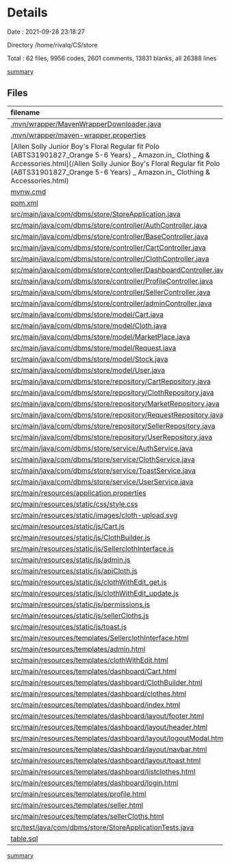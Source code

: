 # Details

Date : 2021-09-28 23:18:27

Directory /home/rivalq/CS/store

Total : 62 files,  9956 codes, 2601 comments, 13831 blanks, all 26388 lines

[summary](results.md)

## Files
| filename | language | code | comment | blank | total |
| :--- | :--- | ---: | ---: | ---: | ---: |
| [.mvn/wrapper/MavenWrapperDownloader.java](/.mvn/wrapper/MavenWrapperDownloader.java) | Java | 76 | 31 | 11 | 118 |
| [.mvn/wrapper/maven-wrapper.properties](/.mvn/wrapper/maven-wrapper.properties) | Properties | 2 | 0 | 1 | 3 |
| [Allen Solly Junior Boy's Floral Regular fit Polo (ABTS31901827_Orange 5-6 Years) _ Amazon.in_ Clothing & Accessories.html](/Allen Solly Junior Boy's Floral Regular fit Polo (ABTS31901827_Orange 5-6 Years) _ Amazon.in_ Clothing & Accessories.html) | HTML | 6,563 | 2,276 | 13,079 | 21,918 |
| [mvnw.cmd](/mvnw.cmd) | Batch | 96 | 51 | 36 | 183 |
| [pom.xml](/pom.xml) | XML | 61 | 0 | 3 | 64 |
| [src/main/java/com/dbms/store/StoreApplication.java](/src/main/java/com/dbms/store/StoreApplication.java) | Java | 9 | 0 | 5 | 14 |
| [src/main/java/com/dbms/store/controller/AuthController.java](/src/main/java/com/dbms/store/controller/AuthController.java) | Java | 64 | 0 | 18 | 82 |
| [src/main/java/com/dbms/store/controller/BaseController.java](/src/main/java/com/dbms/store/controller/BaseController.java) | Java | 30 | 1 | 8 | 39 |
| [src/main/java/com/dbms/store/controller/CartController.java](/src/main/java/com/dbms/store/controller/CartController.java) | Java | 43 | 0 | 10 | 53 |
| [src/main/java/com/dbms/store/controller/ClothController.java](/src/main/java/com/dbms/store/controller/ClothController.java) | Java | 78 | 4 | 19 | 101 |
| [src/main/java/com/dbms/store/controller/DashboardController.java](/src/main/java/com/dbms/store/controller/DashboardController.java) | Java | 65 | 0 | 17 | 82 |
| [src/main/java/com/dbms/store/controller/ProfileController.java](/src/main/java/com/dbms/store/controller/ProfileController.java) | Java | 38 | 0 | 15 | 53 |
| [src/main/java/com/dbms/store/controller/SellerController.java](/src/main/java/com/dbms/store/controller/SellerController.java) | Java | 190 | 7 | 38 | 235 |
| [src/main/java/com/dbms/store/controller/adminController.java](/src/main/java/com/dbms/store/controller/adminController.java) | Java | 106 | 0 | 22 | 128 |
| [src/main/java/com/dbms/store/model/Cart.java](/src/main/java/com/dbms/store/model/Cart.java) | Java | 38 | 30 | 14 | 82 |
| [src/main/java/com/dbms/store/model/Cloth.java](/src/main/java/com/dbms/store/model/Cloth.java) | Java | 52 | 42 | 18 | 112 |
| [src/main/java/com/dbms/store/model/MarketPlace.java](/src/main/java/com/dbms/store/model/MarketPlace.java) | Java | 10 | 6 | 8 | 24 |
| [src/main/java/com/dbms/store/model/Request.java](/src/main/java/com/dbms/store/model/Request.java) | Java | 68 | 48 | 32 | 148 |
| [src/main/java/com/dbms/store/model/Stock.java](/src/main/java/com/dbms/store/model/Stock.java) | Java | 31 | 24 | 13 | 68 |
| [src/main/java/com/dbms/store/model/User.java](/src/main/java/com/dbms/store/model/User.java) | Java | 87 | 72 | 29 | 188 |
| [src/main/java/com/dbms/store/repository/CartRepository.java](/src/main/java/com/dbms/store/repository/CartRepository.java) | Java | 21 | 0 | 8 | 29 |
| [src/main/java/com/dbms/store/repository/ClothRepository.java](/src/main/java/com/dbms/store/repository/ClothRepository.java) | Java | 88 | 0 | 15 | 103 |
| [src/main/java/com/dbms/store/repository/MarketRepository.java](/src/main/java/com/dbms/store/repository/MarketRepository.java) | Java | 35 | 0 | 17 | 52 |
| [src/main/java/com/dbms/store/repository/RequestRepository.java](/src/main/java/com/dbms/store/repository/RequestRepository.java) | Java | 44 | 0 | 12 | 56 |
| [src/main/java/com/dbms/store/repository/SellerRepository.java](/src/main/java/com/dbms/store/repository/SellerRepository.java) | Java | 71 | 1 | 19 | 91 |
| [src/main/java/com/dbms/store/repository/UserRepository.java](/src/main/java/com/dbms/store/repository/UserRepository.java) | Java | 39 | 0 | 11 | 50 |
| [src/main/java/com/dbms/store/service/AuthService.java](/src/main/java/com/dbms/store/service/AuthService.java) | Java | 38 | 0 | 9 | 47 |
| [src/main/java/com/dbms/store/service/ClothService.java](/src/main/java/com/dbms/store/service/ClothService.java) | Java | 11 | 0 | 11 | 22 |
| [src/main/java/com/dbms/store/service/ToastService.java](/src/main/java/com/dbms/store/service/ToastService.java) | Java | 19 | 0 | 6 | 25 |
| [src/main/java/com/dbms/store/service/UserService.java](/src/main/java/com/dbms/store/service/UserService.java) | Java | 17 | 0 | 6 | 23 |
| [src/main/resources/application.properties](/src/main/resources/application.properties) | Properties | 6 | 0 | 1 | 7 |
| [src/main/resources/static/css/style.css](/src/main/resources/static/css/style.css) | CSS | 191 | 0 | 15 | 206 |
| [src/main/resources/static/images/cloth-upload.svg](/src/main/resources/static/images/cloth-upload.svg) | XML | 4 | 0 | 0 | 4 |
| [src/main/resources/static/js/Cart.js](/src/main/resources/static/js/Cart.js) | JavaScript | 68 | 0 | 19 | 87 |
| [src/main/resources/static/js/ClothBuilder.js](/src/main/resources/static/js/ClothBuilder.js) | JavaScript | 54 | 0 | 14 | 68 |
| [src/main/resources/static/js/SellerclothInterface.js](/src/main/resources/static/js/SellerclothInterface.js) | JavaScript | 152 | 0 | 42 | 194 |
| [src/main/resources/static/js/admin.js](/src/main/resources/static/js/admin.js) | JavaScript | 90 | 0 | 19 | 109 |
| [src/main/resources/static/js/apiCloth.js](/src/main/resources/static/js/apiCloth.js) | JavaScript | 0 | 0 | 2 | 2 |
| [src/main/resources/static/js/clothWithEdit_get.js](/src/main/resources/static/js/clothWithEdit_get.js) | JavaScript | 90 | 0 | 21 | 111 |
| [src/main/resources/static/js/clothWithEdit_update.js](/src/main/resources/static/js/clothWithEdit_update.js) | JavaScript | 55 | 0 | 17 | 72 |
| [src/main/resources/static/js/permissions.js](/src/main/resources/static/js/permissions.js) | JavaScript | 12 | 0 | 2 | 14 |
| [src/main/resources/static/js/sellerCloths.js](/src/main/resources/static/js/sellerCloths.js) | JavaScript | 160 | 0 | 20 | 180 |
| [src/main/resources/static/js/toast.js](/src/main/resources/static/js/toast.js) | JavaScript | 12 | 0 | 3 | 15 |
| [src/main/resources/templates/SellerclothInterface.html](/src/main/resources/templates/SellerclothInterface.html) | HTML | 103 | 0 | 15 | 118 |
| [src/main/resources/templates/admin.html](/src/main/resources/templates/admin.html) | HTML | 96 | 0 | 14 | 110 |
| [src/main/resources/templates/clothWithEdit.html](/src/main/resources/templates/clothWithEdit.html) | HTML | 111 | 0 | 16 | 127 |
| [src/main/resources/templates/dashboard/Cart.html](/src/main/resources/templates/dashboard/Cart.html) | HTML | 49 | 0 | 3 | 52 |
| [src/main/resources/templates/dashboard/ClothBuilder.html](/src/main/resources/templates/dashboard/ClothBuilder.html) | HTML | 69 | 0 | 12 | 81 |
| [src/main/resources/templates/dashboard/clothes.html](/src/main/resources/templates/dashboard/clothes.html) | HTML | 38 | 0 | 7 | 45 |
| [src/main/resources/templates/dashboard/index.html](/src/main/resources/templates/dashboard/index.html) | HTML | 7 | 0 | 1 | 8 |
| [src/main/resources/templates/dashboard/layout/footer.html](/src/main/resources/templates/dashboard/layout/footer.html) | HTML | 0 | 0 | 1 | 1 |
| [src/main/resources/templates/dashboard/layout/header.html](/src/main/resources/templates/dashboard/layout/header.html) | HTML | 16 | 6 | 11 | 33 |
| [src/main/resources/templates/dashboard/layout/logoutModal.html](/src/main/resources/templates/dashboard/layout/logoutModal.html) | HTML | 17 | 0 | 0 | 17 |
| [src/main/resources/templates/dashboard/layout/navbar.html](/src/main/resources/templates/dashboard/layout/navbar.html) | HTML | 22 | 0 | 1 | 23 |
| [src/main/resources/templates/dashboard/layout/toast.html](/src/main/resources/templates/dashboard/layout/toast.html) | HTML | 16 | 0 | 1 | 17 |
| [src/main/resources/templates/dashboard/listclothes.html](/src/main/resources/templates/dashboard/listclothes.html) | HTML | 22 | 0 | 9 | 31 |
| [src/main/resources/templates/dashboard/login.html](/src/main/resources/templates/dashboard/login.html) | HTML | 38 | 0 | 3 | 41 |
| [src/main/resources/templates/profile.html](/src/main/resources/templates/profile.html) | HTML | 128 | 2 | 17 | 147 |
| [src/main/resources/templates/seller.html](/src/main/resources/templates/seller.html) | HTML | 9 | 0 | 2 | 11 |
| [src/main/resources/templates/sellerCloths.html](/src/main/resources/templates/sellerCloths.html) | HTML | 134 | 0 | 9 | 143 |
| [src/test/java/com/dbms/store/StoreApplicationTests.java](/src/test/java/com/dbms/store/StoreApplicationTests.java) | Java | 9 | 0 | 5 | 14 |
| [table.sql](/table.sql) | SQL | 88 | 0 | 19 | 107 |

[summary](results.md)